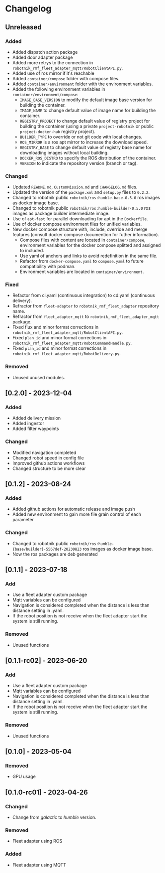 # Changelog

## Unreleased

### Added
- Added dispatch action package
- Added door adapter package
- Added more retrys to the connection in `robotnik_rmf_fleet_adapter_mqtt/RobotClientAPI.py`.
- Added use of ros mirror if it's reachable
- Added `container/compose` folder with compose files.
- Added `container/environment` folder with the environment variables.
- Added the following environment variables in `container/environment/compose`:
    - `IMAGE_BASE_VERSION` to modify the default image base version for building the container.
    - `IMAGE_NAME` to change default value of image name for building the container.
    - `REGISTRY_PROJECT` to change default value of registry project for building the container (using a private `project-robotnik` or public `project-docker-hub` registry project).
    - `BUILDER_TYPE` to override or not git code with local changes.
    - `ROS_MIRROR` is a ros apt mirror to increase the download speed.
    - `REGISTRY_BASE` to change default value of registry base name for downloading images without local building.
    - `DOCKER_ROS_DISTRO` to specify the ROS distribution of the container.
    - `VERSION` to indicate the repository version (branch or tag).

### Changed
- Updated `README.md`, `CustomMission.md` and `CHANGELOG.md` files.
- Updated the version of the `package.xml` and `setup.py` files to `0.2.2`.
- Changed to robotnik public `robotnik/ros:humble-base-0.5.0` ros images as docker image base.
- Changed to robotnik public `robotnik/ros:humble-builder-0.5.0` ros images as package builder intermediate image.
- Use of `apt-fast` for parallel downloading for apt in the `Dockerfile`.
- Use of docker compose environment files for unified variables.
- New docker compose structure with, include, override and merge features (consult docker compose documention for futher information).
    - Compose files with content are located in `container/compose`, environment variables for the docker compose splitted and assigned to included.
    - Use yaml of anchors and links to avoid redefinition in the same file.
    - Refactor from `docker-compose.yaml` to `compose.yaml` to future compatibility with podman.
    - Environment variables are located in `container/environment`.

### Fixed
- Refactor from ci.yaml (continuous integration) to cd.yaml (continuous delivery).
- Refractor from `fleet-adapter` to `robotnik_rmf_fleet_adapter` repository name.
- Refractor from `fleet_adapter_mqtt` to `robotnik_rmf_fleet_adapter_mqtt` package.
- Fixed flux and minor format corrections in `robotnik_rmf_fleet_adapter_mqtt/RobotClientAPI.py`.
- Fixed `plan_id` and minor format corrections in `robotnik_rmf_fleet_adapter_mqtt/RobotCommandHandle.py`.
- Fixed `plan_id` and minor format corrections in `robotnik_rmf_fleet_adapter_mqtt/RobotDelivery.py`.

### Removed
- Unused unused modules.

## [0.2.0] - 2023-12-04

### Added
- Added delivery mission
- Added ingestor
- Added filter waypoints

### Changed
- Modified navigation completed
- Changed robot speed in config file
- Improved github actions workflows
- Changed structure to be more clear 


## [0.1.2] - 2023-08-24

### Added

- Added github actions for automatic release and image push
- Added new environment to gain more file grain control of each parameter

### Changed
- Changed to robotnik public `robotnik/ros:humble-{base/builder}-5567def-20230823` ros images as docker image base.
- Now the ros packages are deb generated


## [0.1.1] - 2023-07-18

### Add

- Use a fleet adapter custom package
- Mqtt variables can be configured
- Navigation is considered completed when the distance is less than distance setting in .yaml.
- If the robot position is not receive when the fleet adapter start the system is still running.

### Removed 

- Unused functions

## [0.1.1-rc02] - 2023-06-20

### Add

- Use a fleet adapter custom package
- Mqtt variables can be configured
- Navigation is considered completed when the distance is less than distance setting in .yaml.
- If the robot position is not receive when the fleet adapter start the system is still running.

### Removed 

- Unused functions

## [0.1.0] - 2023-05-04

### Removed

- GPU usage

## [0.1.0-rc01]  -  2023-04-26

### Changed 

-  Change from *galactic* to *humble* version.

### Removed

- Fleet adapter using ROS

### Added 

- Fleet adapter using MQTT
